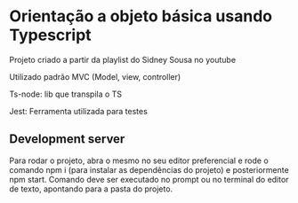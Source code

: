 # Orientação a objeto básica usando Typescript
 
Projeto criado a partir da playlist do Sidney Sousa no youtube

Utilizado padrão MVC (Model, view, controller)

Ts-node: lib que transpila o TS

Jest: Ferramenta utilizada para testes

## Development server

Para rodar o projeto, abra o mesmo no seu editor preferencial e rode o comando npm i (para instalar as dependências do projeto) e posteriormente npm start. Comando deve ser executado no prompt ou no terminal do editor de texto, apontando para a pasta do projeto.

